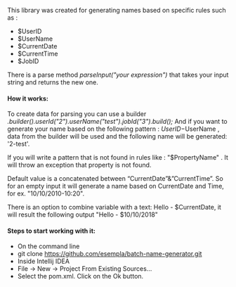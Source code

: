 This library was created for generating names based on specific rules such as :

- $UserID
- $UserName
- $CurrentDate
- $CurrentTime
- $JobID

There is a parse method *parseInput("your expression")* that takes your input string and returns the new one. 

#### How it works:
To create data for parsing you can use a builder *.builder().userId("2").userName("test").jobId("3").build();*
And if you want to generate your name based on the following pattern : $UserID-$UserName , data from the builder will be used and the following name will be generated: '2-test'.

If you will write a pattern that is not found in rules like : "$PropertyName" . 
It will throw an exception that property is not found. 

Default value is a concatenated between “CurrentDate”&”CurrentTime”. So for an empty input it will generate a name based on CurrentDate and Time, for ex. "10/10/2010-10:20". 

There is an option to combine variable with a text:
Hello - $CurrentDate, it will result the following output "Hello - $10/10/2018"

#### Steps to start working with it:
- On the command line
- git clone https://github.com/esempla/batch-name-generator.git
- Inside Intellij IDEA 
- File -> New -> Project From Existing Sources...
- Select the pom.xml. Click on the Ok button.

